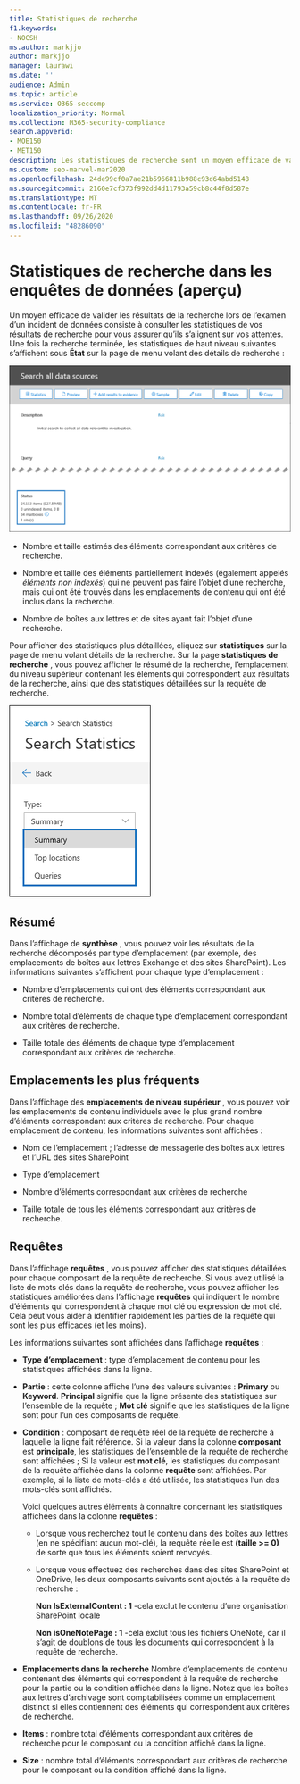 ```yaml
---
title: Statistiques de recherche
f1.keywords:
- NOCSH
ms.author: markjjo
author: markjjo
manager: laurawi
ms.date: ''
audience: Admin
ms.topic: article
ms.service: O365-seccomp
localization_priority: Normal
ms.collection: M365-security-compliance
search.appverid:
- MOE150
- MET150
description: Les statistiques de recherche sont un moyen efficace de valider les résultats de la recherche et s’affichent sous état sur la page de menu volant détails de la recherche.
ms.custom: seo-marvel-mar2020
ms.openlocfilehash: 24de99cf0a7ae21b5966811b988c93d64abd5148
ms.sourcegitcommit: 2160e7cf373f992dd4d11793a59cb8c44f8d587e
ms.translationtype: MT
ms.contentlocale: fr-FR
ms.lasthandoff: 09/26/2020
ms.locfileid: "48286090"
---
```

# <a name="search-statistics-in-data-investigations-preview"></a>Statistiques de recherche dans les enquêtes de données (aperçu)

Un moyen efficace de valider les résultats de la recherche lors de l’examen d’un incident de données consiste à consulter les statistiques de vos résultats de recherche pour vous assurer qu’ils s’alignent sur vos attentes. Une fois la recherche terminée, les statistiques de haut niveau suivantes s’affichent sous **État** sur la page de menu volant des détails de recherche :

![Page de menu volant de recherche statisics sur les détails de la recherche](../media/SearchDetailsFlyout.png)

- Nombre et taille estimés des éléments correspondant aux critères de recherche.

- Nombre et taille des éléments partiellement indexés (également appelés *éléments non indexés*) qui ne peuvent pas faire l’objet d’une recherche, mais qui ont été trouvés dans les emplacements de contenu qui ont été inclus dans la recherche.

- Nombre de boîtes aux lettres et de sites ayant fait l’objet d’une recherche.

Pour afficher des statistiques plus détaillées, cliquez sur **statistiques** sur la page de menu volant détails de la recherche. Sur la page **statistiques de recherche** , vous pouvez afficher le résumé de la recherche, l’emplacement du niveau supérieur contenant les éléments qui correspondent aux résultats de la recherche, ainsi que des statistiques détaillées sur la requête de recherche.

![Liste déroulante des statistiques de recherche](../media/SearchStatisticsDropDownList.png)

## <a name="summary"></a>Résumé

Dans l’affichage de **synthèse** , vous pouvez voir les résultats de la recherche décomposés par type d’emplacement (par exemple, des emplacements de boîtes aux lettres Exchange et des sites SharePoint). Les informations suivantes s’affichent pour chaque type d’emplacement :

- Nombre d’emplacements qui ont des éléments correspondant aux critères de recherche.

- Nombre total d’éléments de chaque type d’emplacement correspondant aux critères de recherche.

- Taille totale des éléments de chaque type d’emplacement correspondant aux critères de recherche.

## <a name="top-locations"></a>Emplacements les plus fréquents

Dans l’affichage des **emplacements de niveau supérieur** , vous pouvez voir les emplacements de contenu individuels avec le plus grand nombre d’éléments correspondant aux critères de recherche. Pour chaque emplacement de contenu, les informations suivantes sont affichées :

- Nom de l’emplacement ; l’adresse de messagerie des boîtes aux lettres et l’URL des sites SharePoint

- Type d’emplacement

- Nombre d’éléments correspondant aux critères de recherche

- Taille totale de tous les éléments correspondant aux critères de recherche.

## <a name="queries"></a>Requêtes

Dans l’affichage **requêtes** , vous pouvez afficher des statistiques détaillées pour chaque composant de la requête de recherche. Si vous avez utilisé la liste de mots clés dans la requête de recherche, vous pouvez afficher les statistiques améliorées dans l’affichage **requêtes** qui indiquent le nombre d’éléments qui correspondent à chaque mot clé ou expression de mot clé. Cela peut vous aider à identifier rapidement les parties de la requête qui sont les plus efficaces (et les moins). 

Les informations suivantes sont affichées dans l’affichage **requêtes** :

 - **Type d’emplacement** : type d’emplacement de contenu pour les statistiques affichées dans la ligne.

- **Partie** : cette colonne affiche l’une des valeurs suivantes : **Primary** ou **Keyword**. **Principal** signifie que la ligne présente des statistiques sur l’ensemble de la requête ; **Mot clé** signifie que les statistiques de la ligne sont pour l’un des composants de requête.

- **Condition** : composant de requête réel de la requête de recherche à laquelle la ligne fait référence. Si la valeur dans la colonne **composant** est **principale**, les statistiques de l’ensemble de la requête de recherche sont affichées ; Si la valeur est **mot clé**, les statistiques du composant de la requête affichée dans la colonne **requête** sont affichées. Par exemple, si la liste de mots-clés a été utilisée, les statistiques l’un des mots-clés sont affichés.

  Voici quelques autres éléments à connaître concernant les statistiques affichées dans la colonne **requêtes** :
  
  - Lorsque vous recherchez tout le contenu dans des boîtes aux lettres (en ne spécifiant aucun mot-clé), la requête réelle est **(taille >= 0)** de sorte que tous les éléments soient renvoyés.
  
  - Lorsque vous effectuez des recherches dans des sites SharePoint et OneDrive, les deux composants suivants sont ajoutés à la requête de recherche :
    
    **Non IsExternalContent : 1** -cela exclut le contenu d’une organisation SharePoint locale
    
    **Non isOneNotePage : 1** -cela exclut tous les fichiers OneNote, car il s’agit de doublons de tous les documents qui correspondent à la requête de recherche.

- **Emplacements dans la recherche** Nombre d’emplacements de contenu contenant des éléments qui correspondent à la requête de recherche pour la partie ou la condition affichée dans la ligne. Notez que les boîtes aux lettres d’archivage sont comptabilisées comme un emplacement distinct si elles contiennent des éléments qui correspondent aux critères de recherche.

- **Items** : nombre total d’éléments correspondant aux critères de recherche pour le composant ou la condition affiché dans la ligne.

- **Size** : nombre total d’éléments correspondant aux critères de recherche pour le composant ou la condition affiché dans la ligne.

